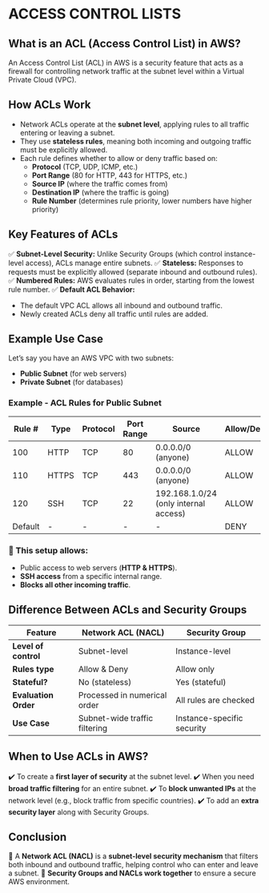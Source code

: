 # ACCESS CONTROL LISTS

## What is an ACL (Access Control List) in AWS?
An Access Control List (ACL) in AWS is a security feature that acts as a firewall for controlling network traffic at the subnet level within a Virtual Private Cloud (VPC).

## How ACLs Work
- Network ACLs operate at the **subnet level**, applying rules to all traffic entering or leaving a subnet.
- They use **stateless rules**, meaning both incoming and outgoing traffic must be explicitly allowed.
- Each rule defines whether to allow or deny traffic based on:
  - **Protocol** (TCP, UDP, ICMP, etc.)
  - **Port Range** (80 for HTTP, 443 for HTTPS, etc.)
  - **Source IP** (where the traffic comes from)
  - **Destination IP** (where the traffic is going)
  - **Rule Number** (determines rule priority, lower numbers have higher priority)

## Key Features of ACLs
✅ **Subnet-Level Security:** Unlike Security Groups (which control instance-level access), ACLs manage entire subnets.
✅ **Stateless:** Responses to requests must be explicitly allowed (separate inbound and outbound rules).
✅ **Numbered Rules:** AWS evaluates rules in order, starting from the lowest rule number.
✅ **Default ACL Behavior:**
   - The default VPC ACL allows all inbound and outbound traffic.
   - Newly created ACLs deny all traffic until rules are added.

## Example Use Case
Let’s say you have an AWS VPC with two subnets:
- **Public Subnet** (for web servers)
- **Private Subnet** (for databases)


### Example - ACL Rules for Public Subnet

| Rule #  | Type   | Protocol | Port Range | Source            | Allow/Deny |
|---------|--------|----------|------------|-------------------|------------|
| 100     | HTTP   | TCP      | 80         | 0.0.0.0/0 (anyone) | ALLOW      |
| 110     | HTTPS  | TCP      | 443        | 0.0.0.0/0 (anyone) | ALLOW      |
| 120     | SSH    | TCP      | 22         | 192.168.1.0/24 (only internal access) | ALLOW |
| Default | -      | -        | -          | -                 | DENY       |




### 🔹 This setup allows:
- Public access to web servers (**HTTP & HTTPS**).
- **SSH access** from a specific internal range.
- **Blocks all other incoming traffic**.

## Difference Between ACLs and Security Groups
| Feature            | Network ACL (NACL) | Security Group |
|-------------------|------------------|---------------|
| **Level of control** | Subnet-level | Instance-level |
| **Rules type** | Allow & Deny | Allow only |
| **Stateful?** | No (stateless) | Yes (stateful) |
| **Evaluation Order** | Processed in numerical order | All rules are checked |
| **Use Case** | Subnet-wide traffic filtering | Instance-specific security |

## When to Use ACLs in AWS?
✔️ To create a **first layer of security** at the subnet level.
✔️ When you need **broad traffic filtering** for an entire subnet.
✔️ To **block unwanted IPs** at the network level (e.g., block traffic from specific countries).
✔️ To add an **extra security layer** along with Security Groups.

## Conclusion
📌 A **Network ACL (NACL)** is a **subnet-level security mechanism** that filters both inbound and outbound traffic, helping control who can enter and leave a subnet.
📌 **Security Groups and NACLs work together** to ensure a secure AWS environment.

